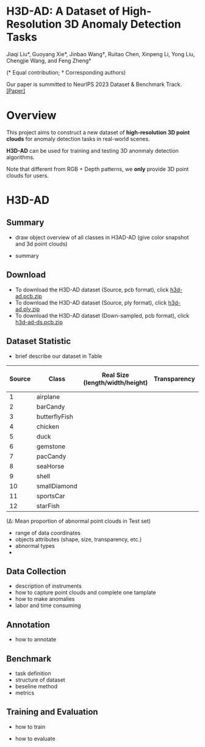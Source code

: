 # H3D-AD: A Dataset of High-Resolution 3D Anomaly Detection Tasks

Jiaqi Liu*, Guoyang Xie*, Jinbao Wang†, Ruitao Chen, Xinpeng Li, Yong Liu, Chengjie Wang, and Feng Zheng†

(* Equal contribution; † Corresponding authors)

Our paper is summitted to NeurIPS 2023 Dataset & Benchmark Track. [[Paper]]()

# Overview
This project aims to construct a new dataset of **high-resolution 3D point clouds** for anomaly detection tasks in real-world scenes.

**H3D-AD** can be used for training and testing 3D anonmaly detection algorithms.

Note that different from RGB + Depth patterns, we **only** provide 3D point clouds for users.


# H3D-AD

## Summary
+ draw object overview of all classes in H3AD-AD (give color snapshot and 3d point clouds)

+ summary


## Download

+ To download the H3D-AD dataset (Source, pcb format), click [h3d-ad.pcb.zip]()
+ To download the H3D-AD dataset (Source, ply format), click [h3d-ad.ply.zip]()
+ To download the H3D-AD dataset (Down-sampled, pcb format), click [h3d-ad-ds.pcb.zip]()

## Dataset Statistic

+ brief describe our dataset in Table
  
| Source | Class         | Real Size (length/width/height) | Transparency | TrainingNum (good) | TestNum (good) | TestNum (defect) | TotalNum | TrainingPoints (min/max/mean) | TestPoints (min/max/mean) | Anomaly Proportion Δ |
|--------|---------------|----------------------------|--------------|-----------------|-------------|---------------|-------|----------------------------|---------------------------|--------|
| 1      | airplane      |                            |              |                 |             |               |       |                            |                           |        |
| 2      | barCandy      |                            |              |                 |             |               |       |                            |                           |        |
| 3      | butterflyFish |                            |              |                 |             |               |       |                            |                           |        |
| 4      | chicken       |                            |              |                 |             |               |       |                            |                           |        |
| 5      | duck          |                            |              |                 |             |               |       |                            |                           |        |
| 6      | gemstone      |                            |              |                 |             |               |       |                            |                           |        |
| 7      | pacCandy      |                            |              |                 |             |               |       |                            |                           |        |
| 8      | seaHorse      |                            |              |                 |             |               |       |                            |                           |        |
| 9      | shell         |                            |              |                 |             |               |       |                            |                           |        |
| 10     | smallDiamond  |                            |              |                 |             |               |       |                            |                           |        |
| 11     | sportsCar     |                            |              |                 |             |               |       |                            |                           |        |
| 12     | starFish      |                            |              |                 |             |               |       |                            |                           |        |

(Δ: Mean proportion of abnormal point clouds in Test set)

+ range of data coordinates
+ objects attributes (shape, size, transparency, etc.)
+ abnormal types
+ 

## Data Collection

+ description of instruments
+ how to capture point clouds and complete one tamplate
+ how to make anomalies
+ labor and time consuming


## Annotation
+ how to annotate



## Benchmark

+ task definition
+ structure of dataset
+ beseline method
+ metrics


## Training and Evaluation

+ how to train


+ how to evaluate

